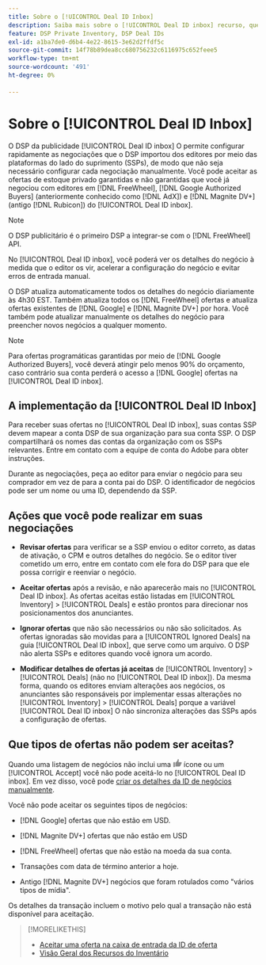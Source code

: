 ```yaml
---
title: Sobre o [!UICONTROL Deal ID Inbox]
description: Saiba mais sobre o [!UICONTROL Deal ID inbox] recurso, que permite que você aceite ofertas privadas que já negociou com editores no [!DNL FreeWheel], [!DNL Google Authorized Buyers] (anteriormente conhecido como [!DNL AdX]), and [!DNL Magnite DV+] (antigo [!DNL Rubicon]).
feature: DSP Private Inventory, DSP Deal IDs
exl-id: a1ba7de0-d6b4-4e22-8615-3e62d2ffdf5c
source-git-commit: 14f78b89dea8cc680756232c6116975c652feee5
workflow-type: tm+mt
source-wordcount: '491'
ht-degree: 0%

---
```


# Sobre o [!UICONTROL Deal ID Inbox]

O DSP da publicidade [!UICONTROL Deal ID inbox] O permite configurar rapidamente as negociações que o DSP importou dos editores por meio das plataformas do lado do suprimento (SSPs), de modo que não seja necessário configurar cada negociação manualmente. Você pode aceitar as ofertas de estoque privado garantidas e não garantidas que você já negociou com editores em [!DNL FreeWheel], [!DNL Google Authorized Buyers] (anteriormente conhecido como [!DNL AdX]) e [!DNL Magnite DV+] (antigo [!DNL Rubicon]) do [!UICONTROL Deal ID inbox].

>[!NOTE]
>
>O DSP publicitário é o primeiro DSP a integrar-se com o [!DNL FreeWheel] API.

No [!UICONTROL Deal ID inbox], você poderá ver os detalhes do negócio à medida que o editor os vir, acelerar a configuração do negócio e evitar erros de entrada manual.

<!-- 
Accepting a deal automatically pre-populates a new Deal ID record with details from the publisher, and you need to enter only the publisher [always? or just in some cases?], the media type, who can access the deal, and any attribute labels to apply to the deal so it's easy to find. [Are labels a dimension you can report on?]

For each available deal, you can review the deal details sent directly from the publisher. Some deals are grouped as proposals (packages), and you can see the individual deal details by reviewing the deal.

You can accept any available deal or move an incorrect deal to the Ignored Deals tab. You can also un-ignore deals, which moves them back to the New Deals tab so you can potentially accept them.

For each deal, you can select one publisher and one media type (Desktop Video, Mobile Video, Connected TV, Display, or Audio), and you can share the deal with specific advertisers and with all advertisers for a specific account.
 -->

O DSP atualiza automaticamente todos os detalhes do negócio diariamente às 4h30 EST. Também atualiza todos os [!DNL FreeWheel] ofertas e atualiza ofertas existentes de [!DNL Google] e [!DNL Magnite DV+] por hora. Você também pode atualizar manualmente os detalhes do negócio para preencher novos negócios a qualquer momento.

<!-- MC: I'm not sure where I got the following. Is this currently true? -->
>[!NOTE]
>
>Para ofertas programáticas garantidas por meio de [!DNL Google Authorized Buyers], você deverá atingir pelo menos 90% do orçamento, caso contrário sua conta perderá o acesso a [!DNL Google] ofertas na [!UICONTROL Deal ID inbox].

## A implementação da [!UICONTROL Deal ID Inbox]

Para receber suas ofertas no [!UICONTROL Deal ID inbox], suas contas SSP devem mapear a conta DSP de sua organização para sua conta SSP. O DSP compartilhará os nomes das contas da organização com os SSPs relevantes. Entre em contato com a equipe de conta do Adobe para obter instruções.

Durante as negociações, peça ao editor para enviar o negócio para seu comprador em vez de para a conta pai do DSP. O identificador de negócios pode ser um nome ou uma ID, dependendo da SSP.

## Ações que você pode realizar em suas negociações

* **Revisar ofertas** para verificar se a SSP enviou o editor correto, as datas de ativação, o CPM e outros detalhes do negócio. Se o editor tiver cometido um erro, entre em contato com ele fora do DSP para que ele possa corrigir e reenviar o negócio.

* **Aceitar ofertas** após a revisão, e não aparecerão mais no [!UICONTROL Deal ID inbox]. As ofertas aceitas estão listadas em [!UICONTROL Inventory] > [!UICONTROL Deals] e estão prontos para direcionar nos posicionamentos dos anunciantes.

* **Ignorar ofertas** que não são necessários ou não são solicitados. As ofertas ignoradas são movidas para a [!UICONTROL Ignored Deals] na guia [!UICONTROL Deal ID inbox], que serve como um arquivo. O DSP não alerta SSPs e editores quando você ignora um acordo.

* **Modificar detalhes de ofertas já aceitas** de [!UICONTROL Inventory] > [!UICONTROL Deals] (não no [!UICONTROL Deal ID inbox]). Da mesma forma, quando os editores enviam alterações aos negócios, os anunciantes são responsáveis por implementar essas alterações no [!UICONTROL Inventory] > [!UICONTROL Deals] porque a variável [!UICONTROL Deal ID inbox] O não sincroniza alterações das SSPs após a configuração de ofertas.

## Que tipos de ofertas não podem ser aceitas?

Quando uma listagem de negócios não inclui uma ![Aceitar](/help/dsp/assets/accept.png) ícone ou um [!UICONTROL Accept] você não pode aceitá-lo no [!UICONTROL Deal ID inbox]. Em vez disso, você pode [criar os detalhes da ID de negócios manualmente](/help/dsp/inventory/deal-id-create.md).

Você não pode aceitar os seguintes tipos de negócios:

* [!DNL Google] ofertas que não estão em USD.

* [!DNL Magnite DV+] ofertas que não estão em USD

* [!DNL FreeWheel] ofertas que não estão na moeda da sua conta.

* Transações com data de término anterior a hoje.

* Antigo [!DNL Magnite DV+] negócios que foram rotulados como &quot;vários tipos de mídia&quot;.

Os detalhes da transação incluem o motivo pelo qual a transação não está disponível para aceitação.

>[!MORELIKETHIS]
>
>* [Aceitar uma oferta na caixa de entrada da ID de oferta](deal-id-inbox-accept.md)
>* [Visão Geral dos Recursos do Inventário](inventory-overview.md)

